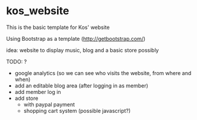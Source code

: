 # kos_website

This is the basic template for Kos' website

Using Bootstrap as a template (http://getbootstrap.com/)

idea: website to display music, blog and a basic store possibly

TODO: ?

 - google analytics 
 	(so we can see who visits the website, from where and when)
 - add an editable blog area
 	(after logging in as member)
 - add member log in
 - add store 
 	- with paypal payment
 	- shopping cart system 
 		(possible javascript?)

